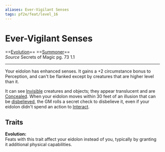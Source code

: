 ```yaml
---
aliases: Ever-Vigilant Senses
tags: pf2e/feat/level_16
---
```


# Ever-Vigilant Senses

==[Evolution](../../Traits/Evolution.md)== ==[Summoner](../../Traits/Summoner.md)==  
_Source_ Secrets of Magic pg. 73 1.1

---

Your eidolon has enhanced senses. It gains a +2 circumstance bonus to Perception, and can't be flanked except by creatures that are higher level than it.

It can see [Invisible](../../Conditions/Invisible.md) creatures and objects; they appear translucent and are [Concealed](../../Conditions/Concealed.md). When your eidolon moves within 30 feet of an illusion that can be [disbelieved](../../Rules/Disbelieving%20an%20Illusion.md), the GM rolls a secret check to disbelieve it, even if your eidolon didn't spend an action to [Interact](../../Rules/Actions/Interact.md).

## Traits

**Evolution:**  
Feats with this trait affect your eidolon instead of you, typically by granting it additional physical capabilities.
